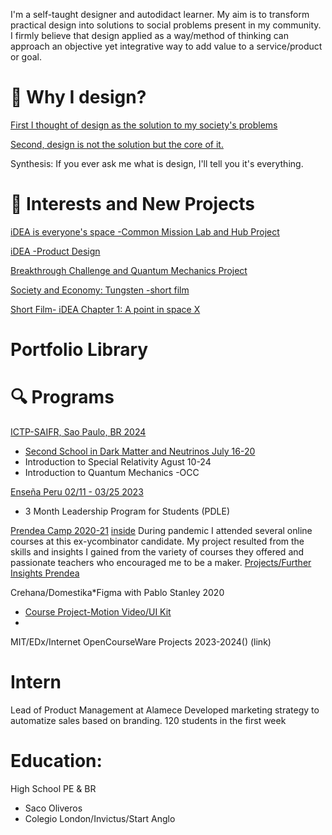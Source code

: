 
I'm a self-taught designer and autodidact learner. My aim is to transform practical design into solutions to social problems present in my community.
I firmly believe that design applied as a way/method of thinking can approach an objective yet integrative way to add value to a service/product or goal.

# 🎲 Why I design? 
[First I thought of design as the solution to my society's problems](why-i-design-2.md)

[Second, design is not the solution but the core of it.](why-i-design-1.md)

Synthesis: 
If you ever ask me what is design, I'll tell you it's everything.

# 🚩 Interests and New Projects 

[iDEA is everyone's space -Common Mission Lab and Hub Project](https://coda.io/@mr-maclowelll/idea/env-design-9)

[iDEA -Product Design](https://www.behance.net/gallery/214132493/An-iDEA-product-design)

[Breakthrough Challenge and Quantum Mechanics Project](https://drive.google.com/drive/folders/15WUvs2NXDPKtKIxn0zOBRT2W5aGzXHvo?usp=sharing)

[Society and Economy: Tungsten -short film](https://docs.google.com/document/d/1hAdoAENF4OfJOwzpbgxsPTkBGXqGXUjtssEn6eicpUk/edit?usp=sharing)

[Short Film- iDEA Chapter 1: A point in space X](https://youtu.be/I0_Pw8lIBWQ?si=RwrWKt8VS1R1w-Ij)

# Portfolio Library


# 🔍 Programs 

[ICTP-SAIFR, Sao Paulo, BR 2024](https://www.ictp-saifr.org/)
- [Second School in Dark Matter and Neutrinos
  July 16-20](https://outreach.ictp-saifr.org/cursodeinverno/)
- Introduction to Special Relativity Agust 10-24
- Introduction to Quantum Mechanics -OCC

[Enseña Peru 02/11 - 03/25 2023](https://www.linkedin.com/company/ensenaperu/) 
- 3 Month Leadership Program for Students (PDLE)

[Prendea Camp 2020-21](https://www.linkedin.com/company/prendea/)
[inside](inside.md)
During pandemic I attended several online courses at this ex-ycombinator candidate.
My project resulted from the skills and insights I gained from the variety of courses they offered
and passionate teachers who encouraged me to be a maker.
[Projects/Further Insights Prendea](https://coda.io/d/_d-Vdeeqs7KN/Prendea-and-Internet-2020-2022_su2Splh)

Crehana/Domestika*Figma with Pablo Stanley 2020
- [Course Project-Motion Video/UI Kit](https://www.figma.com/design/4VWlH8KUXTG2KptctJE8Ry/VIDEO-Cx.-New?node-id=0-1&t=Ei434pnzYf5D1qaJ-1) 
- 
MIT/EDx/Internet OpenCourseWare Projects 2023-2024() (link)

# Intern 
  
Lead of Product Management at Alamece 
Developed marketing strategy to automatize sales
based on branding.
120 students in the first week 

# Education: 

High School PE & BR 
- Saco Oliveros 
- Colegio London/Invictus/Start Anglo



